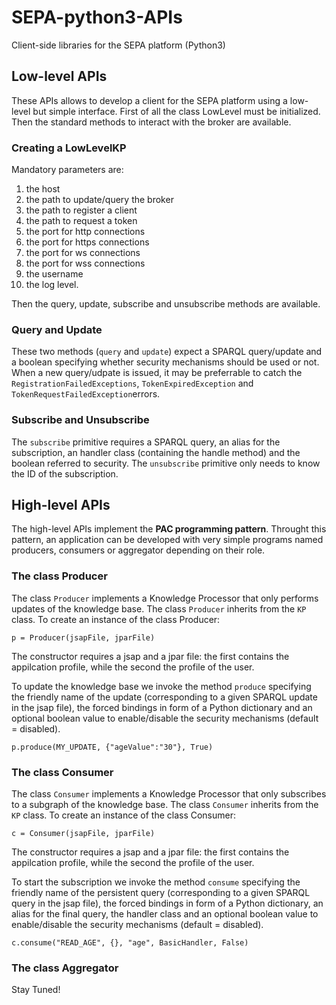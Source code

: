 # SEPA-python3-APIs
Client-side libraries for the SEPA platform (Python3)

## Low-level APIs

These APIs allows to develop a client for the SEPA platform using a low-level but simple interface. First of all the class LowLevel must be initialized. Then the standard methods to interact with the broker are available.

### Creating a LowLevelKP

Mandatory parameters are:

1. the host
2. the path to update/query the broker
3. the path to register a client
4. the path to request a token
5. the port for http connections
6. the port for https connections
7. the port for ws connections
8. the port for wss connections
9. the username
10. the log level.

Then the query, update, subscribe and unsubscribe methods are available. 

### Query and Update

These two methods (`query` and `update`) expect a SPARQL query/update and a boolean specifying whether security mechanisms should be used or not. When a new query/udpate is issued, it may be preferrable to catch the `RegistrationFailedExceptions`, `TokenExpiredException` and `TokenRequestFailedException`errors.

### Subscribe and Unsubscribe

The `subscribe` primitive requires a SPARQL query, an alias for the subscription, an handler class (containing the handle method) and the boolean referred to security. The `unsubscribe` primitive only needs to know the ID of the subscription.

## High-level APIs

The high-level APIs implement the **PAC programming pattern**. Throught this pattern, an application can be developed with very simple programs named producers, consumers or aggregator depending on their role.

### The class Producer

The class `Producer` implements a Knowledge Processor that only performs updates of the knowledge base. The class `Producer` inherits from the `KP` class. To create an instance of the class Producer:

```
p = Producer(jsapFile, jparFile)
```
The constructor requires a jsap and a jpar file: the first contains the appilcation profile, while the second the profile of the user.

To update the knowledge base we invoke the method `produce` specifying the friendly name of the update (corresponding to a given SPARQL update in the jsap file), the forced bindings in form of a Python dictionary and an optional boolean value to enable/disable the security mechanisms (default = disabled).

```
p.produce(MY_UPDATE, {"ageValue":"30"}, True)
```

### The class Consumer
The class `Consumer` implements a Knowledge Processor that only subscribes to a subgraph of the knowledge base. The class `Consumer` inherits from the `KP` class. To create an instance of the class Consumer:

```
c = Consumer(jsapFile, jparFile)
```
The constructor requires a jsap and a jpar file: the first contains the appilcation profile, while the second the profile of the user.

To start the subscription we invoke the method `consume` specifying the friendly name of the persistent query (corresponding to a given SPARQL query in the jsap file), the forced bindings in form of a Python dictionary, an alias for the final query, the handler class and an optional boolean value to enable/disable the security mechanisms (default = disabled).

```
c.consume("READ_AGE", {}, "age", BasicHandler, False)
```

### The class Aggregator

Stay Tuned!
